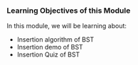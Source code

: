 ### Learning Objectives of this Module

In this module, we will be learning about:

   - Insertion algorithm of BST
   - Insertion demo of BST
   - Insertion Quiz of BST


